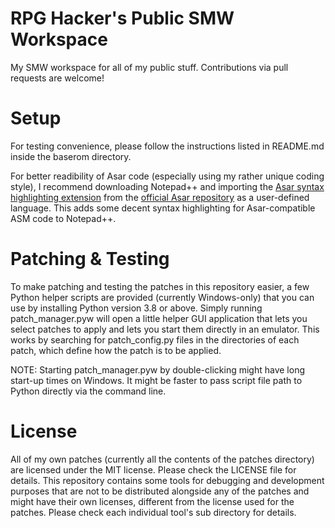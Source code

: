 # RPG Hacker's Public SMW Workspace
My SMW workspace for all of my public stuff. Contributions via pull requests are welcome!

# Setup
For testing convenience, please follow the instructions listed in README.md inside the baserom directory.

For better readibility of Asar code (especially using my rather unique coding style), I recommend downloading Notepad++ and importing the [Asar syntax highlighting extension](https://github.com/RPGHacker/asar/blob/master/ext/notepad-plus-plus/syntax-highlighting.xml) from the [official Asar repository](https://github.com/RPGHacker/asar) as a user-defined language. This adds some decent syntax highlighting for Asar-compatible ASM code to Notepad++.

# Patching & Testing
To make patching and testing the patches in this repository easier, a few Python helper scripts are provided (currently Windows-only) that you can use by installing Python version 3.8 or above. Simply running patch_manager.pyw will open a little helper GUI application that lets you select patches to apply and lets you start them directly in an emulator. This works by searching for patch_config.py files in the directories of each patch, which define how the patch is to be applied.

NOTE: Starting patch_manager.pyw by double-clicking might have long start-up times on Windows. It might be faster to pass script file path to Python directly via the command line.

# License
All of my own patches (currently all the contents of the patches directory) are licensed under the MIT license. Please check the LICENSE file for details.
This repository contains some tools for debugging and development purposes that are not to be distributed alongside any of the patches and might have their own licenses, different from the license used for the patches. Please check each individual tool's sub directory for details.

